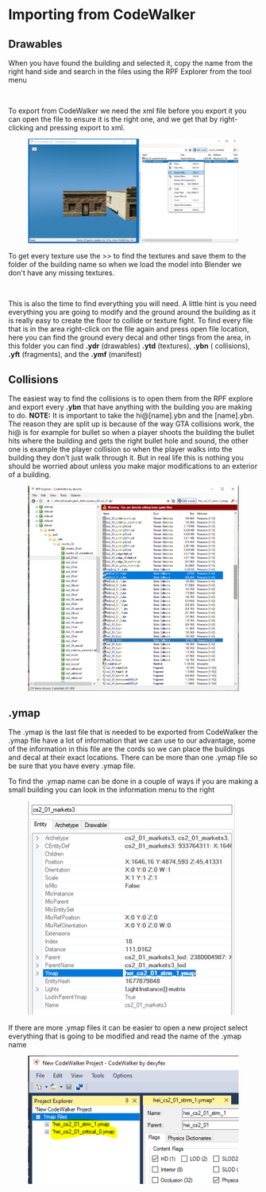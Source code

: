 # Importing from CodeWalker

## Drawables

When you have found the building and selected it, copy the name from the right hand side and search in the files using the RPF Explorer from the tool menu

<figure><img src="../../.gitbook/assets/create_interior_tutorial_building2.png" alt=""><figcaption></figcaption></figure>

To export from CodeWalker we need the xml file before you export it you can open the file to ensure it is the right one, and we get that by right-clicking and pressing export to xml.

<figure><img src="../../.gitbook/assets/create_interior_tutorial_building3.png" alt=""><figcaption></figcaption></figure>

To get every texture use the >> to find the textures and save them to the folder of the building name so when we load the model into Blender we don't have any missing textures.

<figure><img src="../../.gitbook/assets/create_interior_tutorial_building10.gif" alt=""><figcaption></figcaption></figure>

This is also the time to find everything you will need. A little hint is you need everything you are going to modify and the ground around the building as it is really easy to create the floor to collide or texture fight. To find every file that is in the area right-click on the file again and press open file location, here you can find the ground every decal and other tings from the area, in this folder you can find **.ydr** (drawables) **.ytd** (textures), **.ybn** ( collisions), **.yft** (fragments), and the **.ymf** (manifest)

## Collisions

The easiest way to find the collisions is to open them from the RPF explore and export every **.ybn** that have anything with the building you are making to do. **NOTE:** It is important to take the hi@\[name].ybn and the \[name].ybn. The reason they are split up is because of the way GTA collisions work, the hi@ is for example for bullet so when a player shoots the building the bullet hits where the building and gets the right bullet hole and sound, the other one is example the player collision so when the player walks into the building they don't just walk through it. But in real life this is nothing you should be worried about unless you make major modifications to an exterior of a building.

<figure><img src="../../.gitbook/assets/create_interior_tutorial_building4.png" alt=""><figcaption></figcaption></figure>

## .ymap

The .ymap is the last file that is needed to be exported from CodeWalker the .ymap file have a lot of information that we can use to our advantage, some of the information in this file are the cords so we can place the buildings and decal at their exact locations. There can be more than one .ymap file so be sure that you have every .ymap file.

To find the .ymap name can be done in a couple of ways if you are making a small building you can look in the information menu to the right

<figure><img src="../../.gitbook/assets/create_interior_tutorial_building5.png" alt=""><figcaption></figcaption></figure>

If there are more .ymap files it can be easier to open a new project select everything that is going to be modified and read the name of the .ymap name

<figure><img src="../../.gitbook/assets/create_interior_tutorial_building6.png" alt=""><figcaption></figcaption></figure>
